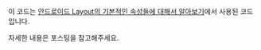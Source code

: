 이 코드는 [안드로이드 Layout의 기본적인 속성들에 대해서 알아보기](https://codechacha.com/ko/properties/)에서 사용된 코드입니다.

자세한 내용은 포스팅을 참고해주세요.
